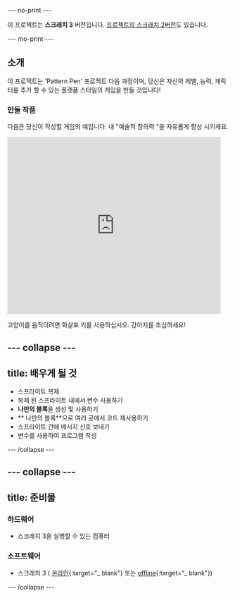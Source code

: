 \--- no-print \---

이 프로젝트는 **스크래치 3** 버전입니다. [프로젝트의 스크래치 2버전](https://projects.raspberrypi.org/en/projects/cd-advanced-scratch-sushi-scratch2)도 있습니다.

\--- /no-print \---

## 소개

이 프로젝트는 'Pattern Pen' 프로젝트 다음 과정이며, 당신은 자신의 레벨, 능력, 캐릭터를 추가 할 수 있는 플랫폼 스타일의 게임을 만들 것입니다!

### 만들 작품

다음은 당신이 작성할 게임의 예입니다. 내 "예술적 창의력 "을 자유롭게 향상 시키세요.

<div class="scratch-preview">
  <iframe allowtransparency="true" width="485" height="402" src="https://scratch.mit.edu/projects/embed/223694539/?autostart=false" frameborder="0"></iframe>
</div>

고양이를 움직이려면 화살표 키를 사용하십시오. 강아지를 조심하세요!

## \--- collapse \---

## title: 배우게 될 것

+ 스프라이트 복제
+ 복제 된 스프라이트 내에서 변수 사용하기
+ **나만의 블록**을 생성 및 사용하기
+ ** 나만의 블록**으로 여러 곳에서 코드 재사용하기 
+ 스프라이트 간에 메시지 신호 보내기
+ 변수를 사용하여 프로그램 작성

\--- /collapse \---

## \--- collapse \---

## title: 준비물

### 하드웨어

+ 스크래치 3을 실행할 수 있는 컴퓨터

### 소프트웨어

+ 스크래치 3 ( [온라인](https://scratch.mit.edu/projects/editor/){:target="_ blank"} 또는 [offline](https://scratch.mit.edu/download/){:target="_ blank"})

\--- /collapse \---